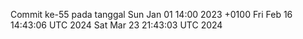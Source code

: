 Commit ke-55 pada tanggal Sun Jan 01 14:00 2023 +0100
Fri Feb 16 14:43:06 UTC 2024
Sat Mar 23 21:43:03 UTC 2024
